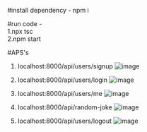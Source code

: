 #install dependency -
npm i

#run code -    
1.npx tsc    
2.npm start 


#APS's
1. localhost:8000/api/users/signup
![image](https://github.com/Harshgajera1/Node-demo/assets/107781989/890168af-f228-4ee4-9cdd-7d6895929ecf)

2. localhost:8000/api/users/login
 ![image](https://github.com/Harshgajera1/Node-demo/assets/107781989/42348100-68a4-4a95-a855-a2943e249e9d)


4. localhost:8000/api/users/me
![image](https://github.com/Harshgajera1/Node-demo/assets/107781989/27d4214a-d8ea-4acc-b0fc-6be94311ff9a)


5. localhost:8000/api/random-joke
   ![image](https://github.com/Harshgajera1/Node-demo/assets/107781989/2fe7251c-123f-4746-b33c-443aae1065d6)


7. localhost:8000/api/users/logout
   ![image](https://github.com/Harshgajera1/Node-demo/assets/107781989/7581b022-63dd-4546-9df7-d741f347574c)

